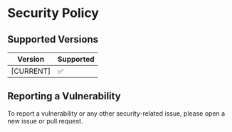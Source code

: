 # Security Policy

## Supported Versions

| Version | Supported          |
| ------- | ------------------ |
|[CURRENT]| :white_check_mark: |

## Reporting a Vulnerability

To report a vulnerability or any other security-related issue, please open a new issue or pull request.
